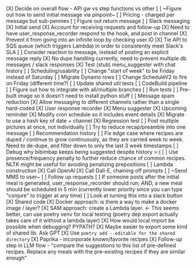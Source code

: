 [X] Decide on overall flow - API gw vs step functions vs other
[ ] ~Figure out how to send initial message via pinpoint~
	[ ] Pricing - charged per message but sub-pennies
    [ ] Figure out return message
[ ] Slack messaging
    [X] Initial send
	[X] Account for receiving requests and follow-up
	[X] Need to have user_response_recorder respond to the hook, and post in channel
      [X] Prevent it from going into an infinite loop by checking user ID
	  [X] Tie API to SQS queue (which triggers Lambda) in order to consistently meet Slack's SLA
	  [ ] Consider reaction to message, instead of posting an explicit message reply
	  [X] No dupe handling currently, need to prevent multiple db messages / slack responses
	[X] Test (stub) menu_suggester with chat history
[ ] Scheduling/usability
	[ ] Change "start of week" to be Friday instead of Saturday
		[ ] Migrate Dynamo rows
		[ ] Change ScheduleV2 to fire on Friday (different time?)
		[ ] Update shared util tests
[ ] CodeBuild pipeline
	[ ] Figure out how to integrate with all/multiple branches
	[ ] Run tests
	[ ] Pre-built image so it doesn't need to install python stuff
[ ] Message spam reduction
	[X] Allow messaging to different channels rather than a single hard-coded
		[X] User response recorder
		[X] Menu suggester
		[X] Upcoming reminder
			[X] Modify cron schedule so it includes event details
		[X] Migrate to use a hash key of date + channel
		[X] Regression test
	[ ] Post multiple pictures at once, not individually
	[ ] Try to reduce recap/preamble into one message
[ ] Recommendation history
	[ ] Fix edge case where recipes are duped / continue to grow continuously, as they are carried week to week. Need to de-dupe, and filter down to only the last 3 week timestamps
	[ ] Debug why bibimbap keeps being suggested despite history >:(
	[ ] Use presence/frequency penalty to further reduce chance of common recipes. NLTK might be useful for avoiding penalizing prepositions
[ ] Lambda construction
	[X] Call OpenAI
	[X] Call Dall-E, chaining off prompts
	[ ] ~Send MMS to user~
[ ] Follow up requests
    [ ] If someone posts after the initial meal is generated, user_response_recorder should run; AND, a new meal should be scheduled in 5 min (currently lower priority since you can type "conjure" to trigger at any time)
	  [ ] Look at turning this into a slack button
[X] Shared code
	[X] Docker approach: is there a way to make a docker image / layer?
	[X] SAM approach: create a Lambda layer. <- This seems better, can use poetry venv for local testing (poetry dep export actually takes care of it without a lambda layer)
	  [X] How would local import be possible when debugging? PYPATH?
	  [X] Maybe easier to export some kind of shared lib. Ask GPT
	  [X] Use `poetry add --editable for the shared directory`
[X] Paprika - incorporate known/favorite recipes
	[X] Follow-up step in LLM flow - "compare the suggestions to this list of pre-defined recipes. Replace any meals with the pre-existing recipes if they are similar enough"
